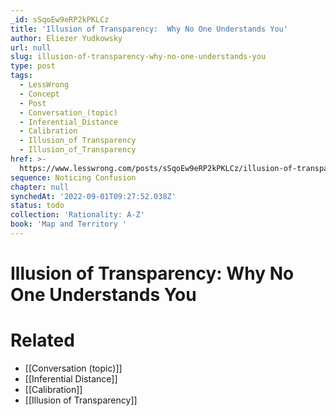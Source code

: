```yaml
---
_id: sSqoEw9eRP2kPKLCz
title: 'Illusion of Transparency:  Why No One Understands You'
author: Eliezer Yudkowsky
url: null
slug: illusion-of-transparency-why-no-one-understands-you
type: post
tags:
  - LessWrong
  - Concept
  - Post
  - Conversation_(topic)
  - Inferential_Distance
  - Calibration
  - Illusion_of Transparency
  - Illusion_of_Transparency
href: >-
  https://www.lesswrong.com/posts/sSqoEw9eRP2kPKLCz/illusion-of-transparency-why-no-one-understands-you
sequence: Noticing Confusion
chapter: null
synchedAt: '2022-09-01T09:27:52.038Z'
status: todo
collection: 'Rationality: A-Z'
book: 'Map and Territory '
---
```


# Illusion of Transparency: Why No One Understands You


# Related

- [[Conversation (topic)]]
- [[Inferential Distance]]
- [[Calibration]]
- [[Illusion of Transparency]]